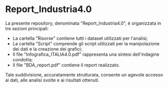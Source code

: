 # Report_Industria4.0

La presente repository, denominata "Report_Industria4.0", è organizzata in tre sezioni principali:

- La cartella "Risorse" contiene tutti i dataset utilizzati per l'analisi;
- La cartella "Script" comprende gli script utilizzati per la manipolazione dei dati e la creazione dei grafici;
- Il file "Infografica_ITALIA4.0.pdf" rappresenta una sintesi dell'indagine condotta;
- Il file "BDA_report.pdf" contiene il report realizzato.

Tale suddivisione, accuratamente strutturata, consente un agevole accesso ai dati, alle analisi svolte e ai risultati ottenuti.
